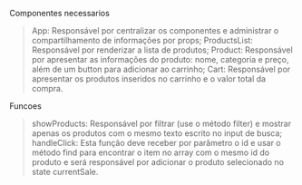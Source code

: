 Componentes necessarios

> App: Responsável por centralizar os componentes e administrar o compartilhamento de informações por props;
> ProductsList: Responsável por renderizar a lista de produtos;
> Product: Responsável por apresentar as informações do produto: nome, categoria e preço, além de um button para adicionar ao carrinho;
> Cart: Responsável por apresentar os produtos inseridos no carrinho e o valor total da compra.

Funcoes
> showProducts: Responsável por filtrar (use o método filter) e mostrar apenas os produtos com o mesmo texto escrito no input de busca;
> handleClick: Esta função deve receber por parâmetro o id e usar o método find para encontrar o item no array com o mesmo id do produto e será responsável por adicionar o produto selecionado no state currentSale.